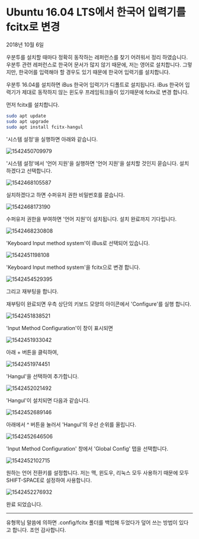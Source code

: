 # Ubuntu 16.04 LTS에서 한국어 입력기를 fcitx로 변경

2018년 10월 6일

우분투를 설치할 때마다 정확히 동작하는 레퍼런스를 찾기 어려워서 정리 하였습니다. 우분투 관련 레퍼런스로 한국어 문서가 많지 않기 때문에, 저는 영어로 설치합니다. 그렇지만, 한국어를 입력해야 할 경우도 있기 때문에 한국어 입력기를 설치합니다.

우분투 16.04를 설치하면 iBus 한국어 입력기가 디폴트로 설치됩니다. iBus 한국어 입력기가 제대로 동작하지 않는 윈도우 프레임워크들이 있기때문에 fcitx로 변경 합니다.

먼저 fcitx를 설치합니다.

```sh
sudo apt update
sudo apt upgrade
sudo apt install fcitx-hangul
```

'시스템 설정'을 실행하면 아래와 같습니다.

![1542450709979](./ubuntu_korean_fcitx_installation.assets/1542450709979.png)

'시스템 설정'에서 '언어 지원'을 실행하면 '언어 지원'을 설치할 것인지 묻습니다. 설치하겠다고 선택합니다.

![1542468105587](./ubuntu_korean_fcitx_installation.assets/1542468105587.png)

실치하겠다고 하면 수퍼유저 권한 비밀번호를 묻습니다.

![1542468173190](./ubuntu_korean_fcitx_installation.assets/1542468173190.png)

수퍼유저 권한을 부여하면 '언어 지원'이 설치됩니다. 설치 완료까지 기다립니다.

![1542468230808](./ubuntu_korean_fcitx_installation.assets/1542468230808.png)

'Keyboard Input method system'이 iBus로 선택되어 있습니다.

![1542451198108](./ubuntu_korean_fcitx_installation.assets/1542451198108.png)

'Keyboard Input method system'을 fcitx으로 변경 합니다.

![1542454529395](./ubuntu_korean_fcitx_installation.assets/1542454529395.png)

그리고 재부팅을 합니다.

재부팅이 완료되면 우측 상단의 키보드 모양의 아이콘에서 'Configure'를 실행 합니다.

![1542451838521](./ubuntu_korean_fcitx_installation.assets/1542451838521.png)

'Input Method Configuration'이 창이 표시되면

![1542451933042](./ubuntu_korean_fcitx_installation.assets/1542451933042.png)

아래 + 버튼을 클릭하여, 

![1542451974451](./ubuntu_korean_fcitx_installation.assets/1542451974451.png)

'Hangul'을 선택하여 추가합니다.

![1542452021492](./ubuntu_korean_fcitx_installation.assets/1542452021492.png)

'Hangul'이 설치되면 다음과 같습니다.

![1542452689146](./ubuntu_korean_fcitx_installation.assets/1542452689146.png)

아래에서 ^ 버튼을 눌러서 'Hangul'의 우선 순위를 올립니다.

![1542452646506](./ubuntu_korean_fcitx_installation.assets/1542452646506.png)

'Input Method Configuration' 창에서 'Global Config' 탭을 선택합니다.

![1542452102715](./ubuntu_korean_fcitx_installation.assets/1542452102715.png)

원하는 언어 전환키를 설정합니다. 저는 맥, 윈도우, 리눅스 모두 사용하기 때문에 모두 SHIFT-SPACE로 설정하여 사용합니다.

![1542452276932](./ubuntu_korean_fcitx_installation.assets/1542452276932.png)

완료 되었습니다.

---

유형목님 말씀에 의하면 .config/fcitx 폴더를 백업해 두었다가 덮어 쓰는 방법이 있다고 합니다. 조언 감사합니다.

